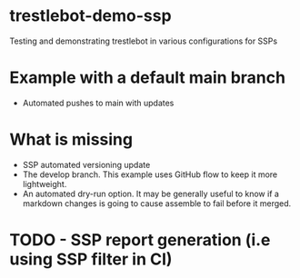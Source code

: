 # trestlebot-demo-ssp
Testing and demonstrating trestlebot in various configurations for SSPs

# Example with a default main branch

- Automated pushes to main with updates

# What is missing

- SSP automated versioning update
- The develop branch. This example uses GitHub flow to keep it more lightweight.
- An automated dry-run option. It may be generally useful to know if a markdown changes is going to cause assemble to fail before it merged.


# TODO - SSP report generation (i.e using SSP filter in CI)

